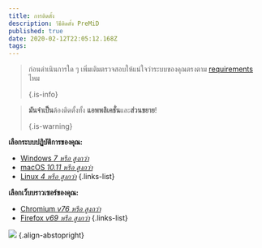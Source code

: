 ```yaml
---
title: การติดตั้ง
description: วิธีติดตั้ง PreMiD
published: true
date: 2020-02-12T22:05:12.168Z
tags:
---
```


> ก่อนดำเนินการใด ๆ เพิ่มเติมตรวจสอบให้แน่ใจว่าระบบของคุณตรงตาม [requirements](/install/requirements) ไหม 
> 
> {.is-info}

> **มันจำเป็น**ต้องติดตั้งทั้ง **แอพพลิเคชั่น**และ**ส่วนขยาย**! 
> 
> {.is-warning}

**เลือกระบบปฏิบัติการของคุณ:**
- [Windows *7 หรือ สูงกว่า*](/install/windows)
- [macOS *10.11 หรือ สูงกว่า*](/install/macos)
- [Linux *4 หรือ สูงกว่า*](/install/linux)
{.links-list}

**เลือกเว็บบราวเซอร์ของคุณ:**
- [Chromium *v76 หรือ สูงกว่า*](/install/chromium)
- [Firefox *v69 หรือ สูงกว่า*](/install/firefox)
{.links-list}

![](https://a.icons8.com/ajlQdsfa/FZhYWV/svg.svg) {.align-abstopright}